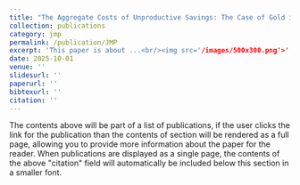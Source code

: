 ```yaml
---
title: "The Aggregate Costs of Unproductive Savings: The Case of Gold in India"
collection: publications
category: jmp
permalink: /publication/JMP
excerpt: 'This paper is about ...<br/><img src='/images/500x300.png'>'
date: 2025-10-01
venue: ''
slidesurl: ''
paperurl: ''
bibtexurl: ''
citation: ''
---
```

The contents above will be part of a list of publications, if the user clicks the link for the publication than the contents of section will be rendered as a full page, allowing you to provide more information about the paper for the reader. When publications are displayed as a single page, the contents of the above "citation" field will automatically be included below this section in a smaller font.
